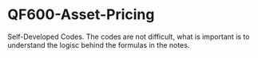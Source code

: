 # QF600-Asset-Pricing
Self-Developed Codes. The codes are not difficult, what is important is to understand the logisc behind the formulas in the notes. 
